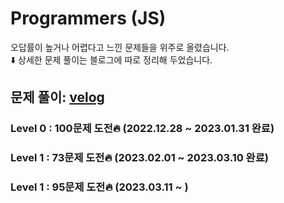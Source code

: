 # Programmers (JS)
오답률이 높거나 어렵다고 느낀 문제들을 위주로 올렸습니다.
<br>
⬇️ 상세한 문제 풀이는 블로그에 따로 정리해 두었습니다.
## 문제 풀이: [velog](https://velog.io/@049494/series/%EC%BD%94%ED%85%8C%ED%94%84%EB%A1%9C%EA%B7%B8%EB%9E%98%EB%A8%B8%EC%8A%A4)

### Level 0 : 100문제 도전🔥 (2022.12.28 ~ 2023.01.31 완료)

### Level 1 : 73문제 도전🔥 (2023.02.01 ~ 2023.03.10 완료)

### Level 1 : 95문제 도전🔥 (2023.03.11 ~ )
